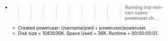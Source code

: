 * >>>>>>>>> Running inst-min-con-users-poweruser.sh ...
  * Created poweruser: Username/pwd = poweruser/poweruser.
  * Disk size = 1083036K. Space Used = 36K. Runtime = 00:00:00:01.

